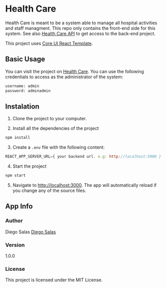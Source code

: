 # Health Care

Health Care is meant to be a system able to manage all hospital activities and staff managment. This repo only contains the front-end side for this system. See also [Health Care API](https://github.com/diegosalasmartinez/health_care_api) to get access to the back-end project.

This project uses [Core UI React Template](https://github.com/coreui/coreui-free-react-admin-template).

## Basic Usage

You can visit the project on [Health Care](https://diegosalas-healthcare.web.app). You can use the following credentials to access as the administrator of the system: 

```bash
username: admin
password: adminadmin
```

## Instalation

1. Clone the project to your computer.

2. Install all the dependencies of the project

``` bash
npm install
```

3. Create a `.env` file with the following content:

```javascript
REACT_APP_SERVER_URL={ your backend url. e.g: http://localhost:5000 }
```

4. Start the project

``` bash
npm start
```

5. Navigate to [http://localhost:3000](http://localhost:3000). The app will automatically reload if you change any of the source files.

## App Info

### Author

Diego Salas [Diego Salas](https://www.linkedin.com/in/diego-alejandro-salas-martinez/)

### Version

1.0.0

### License

This project is licensed under the MIT License.

